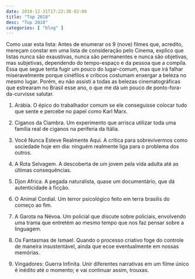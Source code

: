 ```yaml
---
date: 2018-12-31T17:22:38-02:00
title: "Top 2018"
desc: "Top 2018"
categories: [ "blog" ]
---
```

Como usar esta lista: Antes de enumerar os 9 (nove) filmes que, acredito, mereçam constar em uma lista de consideração pelo Cinema, explico que listas nunca são exaustivas, nunca são permanentes e nunca são objetivas, mas subjetivas, dependendo do tempo-espaço e da pessoa que a compila. Essa que segue tenta fugir um pouco do lugar-comum, mas que irá falhar miseravelmente porque cinéfilos e críticos costumam enxergar a beleza no mesmo lugar. Porém, eu não assisti a todas as belezas cinematográficas que estrearam no Brasil esse ano, o que me dá um pouco de ponto-fora-da-curvisse salutar.

1. Arábia. O épico do trabalhador comum se ele conseguisse colocar tudo que sente e percebe no papel como Karl Marx.

2. Ciganos da Ciambra. Um experimento que arrisca utilizar toda uma família real de ciganos na periferia da Itália.

3. Você Nunca Esteve Realmente Aqui. A crítica para sobrevivermos como sociedade hoje em dia: ninguém realmente liga para o problema dos outros.

4. A Rota Selvagem. A descoberta de um jovem pela vida adulta até as últimas consequências.

5. Djon Africa. A pegada naturalista, quase um documentário, que dá autenticidade à ficção.

6. O Animal Cordial. Um terror psicológico feito em terra brasilis do começo ao fim.

7. A Garota na Névoa. Um policial que discute sobre policiais, envolvendo uma trama que entretém ao mesmo tempo que nos faz pensar sobre a linguagem.

8. Os Fantasmas de Ismael. Quando o processo criativo foge do controle de maneira insustentável, ainda que ecoe eventualmente em nossas memórias.

9. Vingadores: Guerra Infinita. Unir diferentes narrativas em um filme único é inédito até o momento; e vai continuar assim, trouxas.

